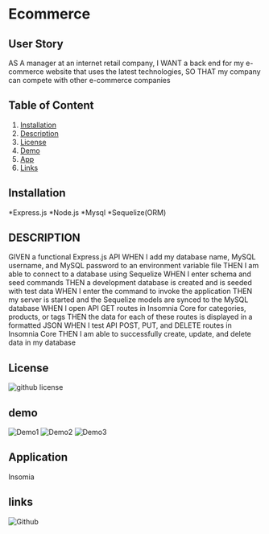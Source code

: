# Ecommerce

  ## User Story 
  AS A manager at an internet retail company,
  I WANT a back end for my e-commerce website that uses the latest technologies,
  SO THAT my company can compete with other e-commerce companies
   ## Table of Content
  1. [Installation](#installation)
  2. [Description](#description)
  3. [License](#license)
  4. [Demo](#demo)
  5. [App](#Application)
  6. [Links](#links)
  ## Installation 
   *Express.js
   *Node.js
   *Mysql
   *Sequelize(ORM)
  ## DESCRIPTION 
   GIVEN a functional Express.js API
WHEN I add my database name, MySQL username, and MySQL password to an environment variable file
THEN I am able to connect to a database using Sequelize
WHEN I enter schema and seed commands
THEN a development database is created and is seeded with test data
WHEN I enter the command to invoke the application
THEN my server is started and the Sequelize models are synced to the MySQL database
WHEN I open API GET routes in Insomnia Core for categories, products, or tags
THEN the data for each of these routes is displayed in a formatted JSON
WHEN I test API POST, PUT, and DELETE routes in Insomnia Core
THEN I am able to successfully create, update, and delete data in my database
  ## License 
   ![github license](https://img.shields.io/badge/license-ISC-blue.svg)
  ## demo
   ![Demo1](13-orm-homework-demo-01.gif)
    ![Demo2](13-orm-homework-demo-02.gif)
    ![Demo3](13-orm-homework-demo-03.gif) 
  ## Application 
  Insomia 
  ## links 
  ![Github](https://champion113.github.io/Ecommerce/)